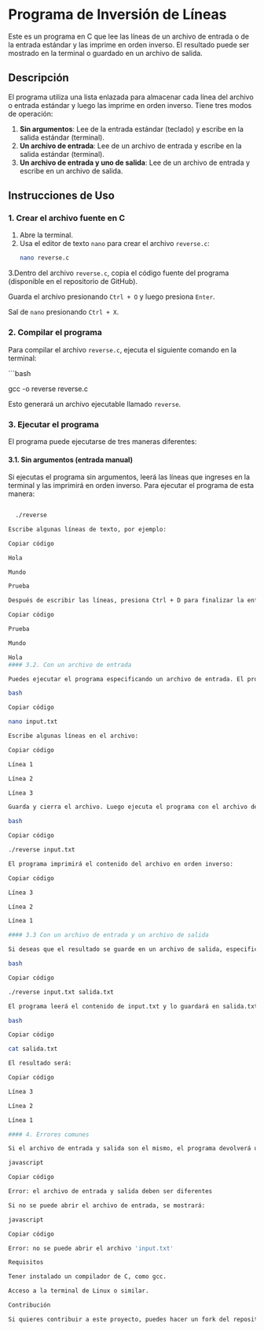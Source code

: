 # Programa de Inversión de Líneas

Este es un programa en C que lee las líneas de un archivo de entrada o de la entrada estándar y las imprime en orden inverso. El resultado puede ser mostrado en la terminal o guardado en un archivo de salida.

## Descripción

El programa utiliza una lista enlazada para almacenar cada línea del archivo o entrada estándar y luego las imprime en orden inverso. Tiene tres modos de operación:

1. **Sin argumentos**: Lee de la entrada estándar (teclado) y escribe en la salida estándar (terminal).
2. **Un archivo de entrada**: Lee de un archivo de entrada y escribe en la salida estándar (terminal).
3. **Un archivo de entrada y uno de salida**: Lee de un archivo de entrada y escribe en un archivo de salida.

## Instrucciones de Uso

### 1. Crear el archivo fuente en C

1. Abre la terminal.
2. Usa el editor de texto `nano` para crear el archivo `reverse.c`:
   ```bash
   nano reverse.c
3.Dentro del archivo `reverse.c`, copia el código fuente del programa (disponible en el repositorio de GitHub).

Guarda el archivo presionando `Ctrl + O` y luego presiona `Enter`.

Sal de `nano` presionando `Ctrl + X`.

### 2. Compilar el programa

Para compilar el archivo `reverse.c`, ejecuta el siguiente comando en la terminal:

\```bash

gcc -o reverse reverse.c

Esto generará un archivo ejecutable llamado `reverse`.

### 3. Ejecutar el programa

El programa puede ejecutarse de tres maneras diferentes:

#### 3.1. Sin argumentos (entrada manual)

Si ejecutas el programa sin argumentos, leerá las líneas que ingreses en la terminal y las imprimirá en orden inverso. Para ejecutar el programa de esta manera:

```bash

  ./reverse

Escribe algunas líneas de texto, por ejemplo:

Copiar código

Hola

Mundo

Prueba

Después de escribir las líneas, presiona Ctrl + D para finalizar la entrada. El programa imprimirá las líneas en orden inverso:

Copiar código

Prueba

Mundo

Hola
#### 3.2. Con un archivo de entrada

Puedes ejecutar el programa especificando un archivo de entrada. El programa leerá el archivo y mostrará las líneas en orden inverso en la terminal. Para ello, crea un archivo llamado input.txt (puedes usar nano):

bash

Copiar código

nano input.txt

Escribe algunas líneas en el archivo:

Copiar código

Línea 1

Línea 2

Línea 3

Guarda y cierra el archivo. Luego ejecuta el programa con el archivo de entrada:

bash

Copiar código

./reverse input.txt

El programa imprimirá el contenido del archivo en orden inverso:

Copiar código

Línea 3

Línea 2

Línea 1

#### 3.3 Con un archivo de entrada y un archivo de salida

Si deseas que el resultado se guarde en un archivo de salida, especifica tanto el archivo de entrada como el de salida:

bash

Copiar código

./reverse input.txt salida.txt

El programa leerá el contenido de input.txt y lo guardará en salida.txt en orden inverso. Para ver el contenido del archivo de salida, usa:

bash

Copiar código

cat salida.txt

El resultado será:

Copiar código

Línea 3

Línea 2

Línea 1

#### 4. Errores comunes

Si el archivo de entrada y salida son el mismo, el programa devolverá un error:

javascript

Copiar código

Error: el archivo de entrada y salida deben ser diferentes

Si no se puede abrir el archivo de entrada, se mostrará:

javascript

Copiar código

Error: no se puede abrir el archivo 'input.txt'

Requisitos

Tener instalado un compilador de C, como gcc.

Acceso a la terminal de Linux o similar.

Contribución

Si quieres contribuir a este proyecto, puedes hacer un fork del repositorio, realizar cambios y enviar un pull request.


